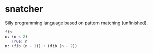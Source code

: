 # snatcher
Silly programming language based on pattern matching (unfinished).

```python
fib
n: (n < 2)
   True: n
n: (fib (n - 1)) + (fib (n - 2))
```
